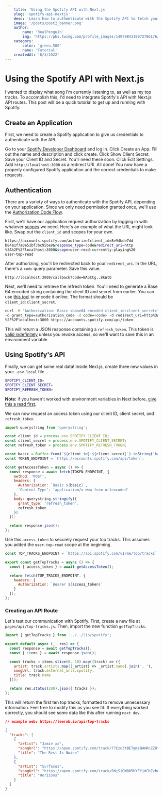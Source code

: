 ```yaml
---
    title: 'Using the Spotify API with Next.js'
    slug: 'spotify-api-nextjs'
    desc: 'Learn how to authenticate with the Spotify API to fetch your top tracks in a Next.js API route.'
    image: '/posts/post2_banner.png'
    author:
        name: 'RealPenguin'
        img: 'https://pbs.twimg.com/profile_images/1497984319972786176/INedGtRX_400x400.jpg'
    category:
        color: 'green.500'
        name: 'Tutorial'
    createdAt: '8/3/2022'
---
```


# Using the Spotify API with Next.js

I wanted to display what song I'm currently listening to, as well as my top tracks. To accomplish this, I'd need to integrate Spotify's API with Next.js API routes. This post will be a quick tutorial to get up and running with Spotify.

## Create an Application

First, we need to create a Spotify application to give us credentials to authenticate with the API.

Go to your [Spotify Developer Dashboard](https://developer.spotify.com/dashboard) and log in.
Click Create an App.
Fill out the name and description and click create.
Click Show Client Secret.
Save your Client ID and Secret. You'll need these soon.
Click Edit Settings.
Add `http://localhost:3000` as a redirect URI.
All done! You now have a properly configured Spotify application and the correct credentials to make requests.

## Authentication

There are a variety of ways to authenticate with the Spotify API, depending on your application. Since we only need permission granted once, we'll use the [Authorization Code Flow](https://developer.spotify.com/documentation/general/guides/authorization/).

First, we'll have our application request authorization by logging in with whatever [scopes](https://developer.spotify.com/documentation/general/guides/authorization/) we need. Here's an example of what the URL might look like. Swap out the `client_id` and scopes for your own.

```bash
https://accounts.spotify.com/authorize?client_id=8e94bde7dd
b84a1f7a0e51bf3bc95be8&response_type=code&redirect_uri=http
%3A%2F%2Flocalhost:3000&scope=user-read-currently-playing%20
user-top-read
```

After authorizing, you'll be redirected back to your `redirect_uri`. In the URL, there's a `code` query parameter. Save this value.

```
http://localhost:3000/callback?code=NApCCg..BkWtQ
```

Next, we'll need to retrieve the refresh token. You'll need to generate a Base 64 encoded string containing the client ID and secret from earlier. You can use [this tool](https://www.base64encode.org/) to encode it online. The format should be `client_id:client_secret`.

```bash
curl -H "Authorization: Basic <base64 encoded client_id:client_secret>"
-d grant_type=authorization_code -d code=<code> -d redirect_uri=http%3A
%2F%2Flocalhost:3000 https://accounts.spotify.com/api/token
```

This will return a JSON response containing a `refresh_token`. This token is [valid indefinitely](https://github.com/spotify/web-api/issues/374) unless you revoke access, so we'll want to save this in an environment variable.

## Using Spotify's API

Finally, we can get some real data! Inside Next.js, create three new values in your `.env.local` file.


```bash
SPOTIFY_CLIENT_ID=
SPOTIFY_CLIENT_SECRET=
SPOTIFY_REFRESH_TOKEN=
```

**Note:** If you haven't worked with environment variables in Next before, [give this a read first](https://nextjs.org/docs/basic-features/environment-variables).

We can now request an access token using our client ID, client secret, and `refresh_token`.


```js:lib/spotify.js
import querystring from 'querystring';

const client_id = process.env.SPOTIFY_CLIENT_ID;
const client_secret = process.env.SPOTIFY_CLIENT_SECRET;
const refresh_token = process.env.SPOTIFY_REFRESH_TOKEN;

const basic = Buffer.from(`${client_id}:${client_secret}`).toString('base64');
const TOKEN_ENDPOINT = `https://accounts.spotify.com/api/token`;

const getAccessToken = async () => {
  const response = await fetch(TOKEN_ENDPOINT, {
    method: 'POST',
    headers: {
      Authorization: `Basic ${basic}`,
      'Content-Type': 'application/x-www-form-urlencoded'
    },
    body: querystring.stringify({
      grant_type: 'refresh_token',
      refresh_token
    })
  });

  return response.json();
};
```

Use this `access_token` to securely request your top tracks.
This assumes you added the `user-top-read` scope at the beginning.

```js:lib/spotify.js
const TOP_TRACKS_ENDPOINT = `https://api.spotify.com/v1/me/top/tracks`;

export const getTopTracks = async () => {
  const { access_token } = await getAccessToken();

  return fetch(TOP_TRACKS_ENDPOINT, {
    headers: {
      Authorization: `Bearer ${access_token}`
    }
  });
};
```

### Creating an API Route

Let's test our communication with Spotify.
First, create a new file at `pages/api/top-tracks.js`.
Then, import the new function `getTopTracks`.

```js:pages/api/top-tracks.js
import { getTopTracks } from '../../lib/spotify';

export default async (_, res) => {
  const response = await getTopTracks();
  const { items } = await response.json();

  const tracks = items.slice(0, 10).map((track) => ({
    artist: track.artists.map((_artist) => _artist.name).join(', '),
    songUrl: track.external_urls.spotify,
    title: track.name
  }));

  return res.status(200).json({ tracks });
};
```

This will return the first ten top tracks, formatted to remove unnecessary information.
Feel free to modify this as you see fit.
If everything worked correctly, you should see some data like this after running `next dev`.

```json
// example web: https://leerob.io/api/top-tracks

{
  "tracks": [
    {
      "artist": "Jamie xx",
      "songUrl": "https://open.spotify.com/track/77Ezu3tBE7gmzQ4mRnZZUf",
      "title": "The Rest Is Noise"
    },
    {
      "artist": "Surfaces",
      "songUrl": "https://open.spotify.com/track/0NjSiGW8b5HYFfjdCbZzbg",
      "title": "Horizons"
    }
  ]
}
```